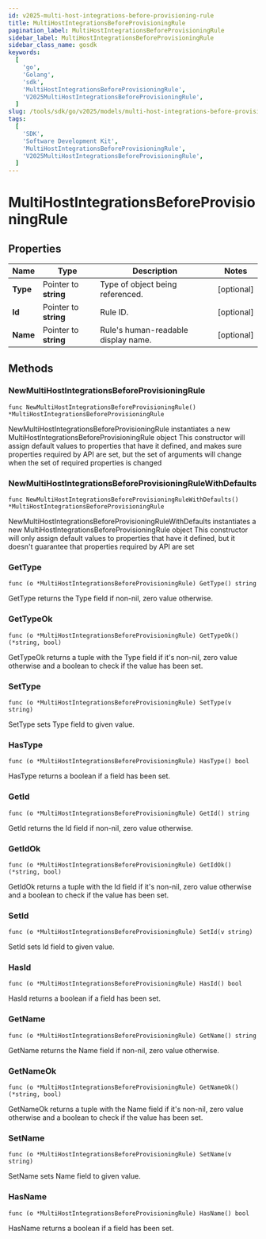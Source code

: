 ```yaml
---
id: v2025-multi-host-integrations-before-provisioning-rule
title: MultiHostIntegrationsBeforeProvisioningRule
pagination_label: MultiHostIntegrationsBeforeProvisioningRule
sidebar_label: MultiHostIntegrationsBeforeProvisioningRule
sidebar_class_name: gosdk
keywords:
  [
    'go',
    'Golang',
    'sdk',
    'MultiHostIntegrationsBeforeProvisioningRule',
    'V2025MultiHostIntegrationsBeforeProvisioningRule',
  ]
slug: /tools/sdk/go/v2025/models/multi-host-integrations-before-provisioning-rule
tags:
  [
    'SDK',
    'Software Development Kit',
    'MultiHostIntegrationsBeforeProvisioningRule',
    'V2025MultiHostIntegrationsBeforeProvisioningRule',
  ]
---
```


# MultiHostIntegrationsBeforeProvisioningRule

## Properties

| Name | Type | Description | Notes |
| --- | --- | --- | --- |
| **Type** | Pointer to **string** | Type of object being referenced. | [optional] |
| **Id** | Pointer to **string** | Rule ID. | [optional] |
| **Name** | Pointer to **string** | Rule's human-readable display name. | [optional] |

## Methods

### NewMultiHostIntegrationsBeforeProvisioningRule

`func NewMultiHostIntegrationsBeforeProvisioningRule() *MultiHostIntegrationsBeforeProvisioningRule`

NewMultiHostIntegrationsBeforeProvisioningRule instantiates a new MultiHostIntegrationsBeforeProvisioningRule object This constructor will assign default values to properties that have it defined, and makes sure properties required by API are set, but the set of arguments will change when the set of required properties is changed

### NewMultiHostIntegrationsBeforeProvisioningRuleWithDefaults

`func NewMultiHostIntegrationsBeforeProvisioningRuleWithDefaults() *MultiHostIntegrationsBeforeProvisioningRule`

NewMultiHostIntegrationsBeforeProvisioningRuleWithDefaults instantiates a new MultiHostIntegrationsBeforeProvisioningRule object This constructor will only assign default values to properties that have it defined, but it doesn't guarantee that properties required by API are set

### GetType

`func (o *MultiHostIntegrationsBeforeProvisioningRule) GetType() string`

GetType returns the Type field if non-nil, zero value otherwise.

### GetTypeOk

`func (o *MultiHostIntegrationsBeforeProvisioningRule) GetTypeOk() (*string, bool)`

GetTypeOk returns a tuple with the Type field if it's non-nil, zero value otherwise and a boolean to check if the value has been set.

### SetType

`func (o *MultiHostIntegrationsBeforeProvisioningRule) SetType(v string)`

SetType sets Type field to given value.

### HasType

`func (o *MultiHostIntegrationsBeforeProvisioningRule) HasType() bool`

HasType returns a boolean if a field has been set.

### GetId

`func (o *MultiHostIntegrationsBeforeProvisioningRule) GetId() string`

GetId returns the Id field if non-nil, zero value otherwise.

### GetIdOk

`func (o *MultiHostIntegrationsBeforeProvisioningRule) GetIdOk() (*string, bool)`

GetIdOk returns a tuple with the Id field if it's non-nil, zero value otherwise and a boolean to check if the value has been set.

### SetId

`func (o *MultiHostIntegrationsBeforeProvisioningRule) SetId(v string)`

SetId sets Id field to given value.

### HasId

`func (o *MultiHostIntegrationsBeforeProvisioningRule) HasId() bool`

HasId returns a boolean if a field has been set.

### GetName

`func (o *MultiHostIntegrationsBeforeProvisioningRule) GetName() string`

GetName returns the Name field if non-nil, zero value otherwise.

### GetNameOk

`func (o *MultiHostIntegrationsBeforeProvisioningRule) GetNameOk() (*string, bool)`

GetNameOk returns a tuple with the Name field if it's non-nil, zero value otherwise and a boolean to check if the value has been set.

### SetName

`func (o *MultiHostIntegrationsBeforeProvisioningRule) SetName(v string)`

SetName sets Name field to given value.

### HasName

`func (o *MultiHostIntegrationsBeforeProvisioningRule) HasName() bool`

HasName returns a boolean if a field has been set.
